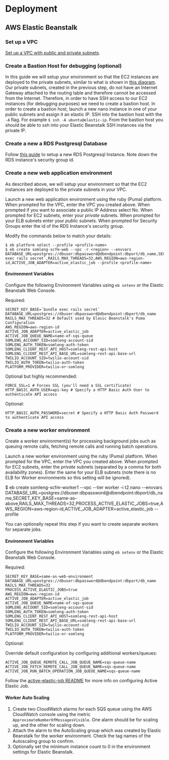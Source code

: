 # Deployment

## AWS Elastic Beanstalk

### Set up a VPC

[Set up a VPC with public and private subnets](https://github.com/somleng/twilreapi/blob/master/docs/AWS_VPC_SETUP.md).

### Create a Bastion Host for debugging (optional)

In this guide we will setup your environment so that the EC2 instances are deployed to the private subnets, similar to what is shown in [this diagram](http://docs.aws.amazon.com/AmazonVPC/latest/UserGuide/VPC_Scenario2.html). Our private subnets, created in the previous step, do not have an Internet Gateway attached to the routing table and therefore cannot be accessed from the Internet. Therefore, in order to have SSH access to our EC2 instances (for debugging purposes) we need to create a bastion host. In order to create a bastion host, launch a new nano instance in one of your public subnets and assign it an elastic IP. SSH into the bastion host with the `-A` flag. For example `$ ssh -A ubuntu@elastic-ip`. From the bastion host you should be able to ssh into your Elastic Beanstalk SSH instances via the private IP.

### Create a new a RDS Postgresql Database

Follow [this guide](https://docs.aws.amazon.com/elasticbeanstalk/latest/dg/AWSHowTo.RDS.html?icmpid=docs_elasticbeanstalk_console) to setup a new RDS Postgresql Instance. Note down the RDS instance's security group id.

### Create a new web application environment

As described above, we will setup your environment so that the EC2 instances are deployed to the private subnets in your VPC.

Launch a new web application environment using the ruby (Puma) platform. When prompted for the VPC, enter the VPC you created above. When prompted if you want to associate a public IP Address select No. When prompted for EC2 subnets, enter your *private* subnets. When prompted for your ELB subnets enter your *public* subnets. When prompted for Security Groups enter the id of the RDS Instance's security group.

Modify the commands below to match your details:

```
$ eb platform select --profile <profile-name>
$ eb create somleng-scfm-web --vpc -r <region> --envvars DATABASE_URL=postgres://dbuser:dbpassword@dbendpoint:dbport/db_name,SECRET_KEY_BASE=`bundle exec rails secret`,RAILS_MAX_THREADS=32,AWS_REGION=aws-region-id,ACTIVE_JOB_ADAPTER=active_elastic_job --profile <profile-name>
```

#### Environment Variables

Configure the following Environment Variables using `eb setenv` or the Elastic Beanstalk Web Console.

Required:

```
SECRET_KEY_BASE=`bundle exec rails secret`
DATABASE_URL=postgres://dbuser:dbpassword@dbendpoint:dbport/db_name
RAILS_MAX_THREADS=32 # Default used by Elasic Beanstalk's Puma Configuration
AWS_REGION=aws-region-id
ACTIVE_JOB_ADAPTER=active_elastic_job
ACTIVE_JOB_QUEUE_NAME=name-of-sqs-queue
SOMLENG_ACCOUNT_SID=somleng-account-sid
SOMLENG_AUTH_TOKEN=somleng-auth-token
SOMLENG_CLIENT_REST_API_HOST=somleng-rest-api-host
SOMLENG_CLIENT_REST_API_BASE_URL=somleng-rest-api-base-url
TWILIO_ACCOUNT_SID=twilio-account-sid
TWILIO_AUTH_TOKEN=twilio-auth-token
PLATFORM_PROVIDER=twilio-or-somleng
```

Optional but highly recommended:

```
FORCE_SSL=1 # Forces SSL (you'll need a SSL certificate)
HTTP_BASIC_AUTH_USER=api-key # Specify a HTTP Basic Auth User to authenticate API access
```

Optional:

```
HTTP_BASIC_AUTH_PASSWORD=secret # Specify a HTTP Basic Auth Password to authenticate API access
```

### Create a new worker environment

Create a worker environment(s) for processing background jobs such as queuing remote calls, fetching remote calls and running batch operations.

Launch a new worker environment using the ruby (Puma) platform. When prompted for the VPC, enter the VPC you created above. When prompted for EC2 subnets, enter the *private* subnets (separated by a comma for both availability zones). Enter the same for your ELB subnets (note there is no ELB for Worker environments so this setting will be ignored).

$ eb create somleng-scfm-worker1 --vpc --tier worker -i t2.nano --envvars DATABASE_URL=postgres://dbuser:dbpassword@dbendpoint:dbport/db_name,SECRET_KEY_BASE=same-as-above,RAILS_MAX_THREADS=32,PROCESS_ACTIVE_ELASTIC_JOBS=true,AWS_REGION=aws-region-id,ACTIVE_JOB_ADAPTER=active_elastic_job --profile <profile-name>

You can optionally repeat this step if you want to create separate workers for separate jobs.

#### Environment Variables

Configure the following Environment Variables using `eb setenv` or the Elastic Beanstalk Web Console.

Required:

```
SECRET_KEY_BASE=same-as-web-environment
DATABASE_URL=postgres://dbuser:dbpassword@dbendpoint:dbport/db_name
RAILS_MAX_THREADS=32
PROCESS_ACTIVE_ELASTIC_JOBS=true
AWS_REGION=aws-region-id
ACTIVE_JOB_ADAPTER=active_elastic_job
ACTIVE_JOB_QUEUE_NAME=name-of-sqs-queue
SOMLENG_ACCOUNT_SID=somleng-account-sid
SOMLENG_AUTH_TOKEN=somleng-auth-token
SOMLENG_CLIENT_REST_API_HOST=somleng-rest-api-host
SOMLENG_CLIENT_REST_API_BASE_URL=somleng-rest-api-base-url
TWILIO_ACCOUNT_SID=twilio-account-sid
TWILIO_AUTH_TOKEN=twilio-auth-token
PLATFORM_PROVIDER=twilio-or-somleng
```

Optional:

Override default configuration by configuring additional workers/queues:

```
ACTIVE_JOB_QUEUE_REMOTE_CALL_JOB_QUEUE_NAME=sqs-queue-name
ACTIVE_JOB_FETCH_REMOTE_CALL_JOB_QUEUE_NAME=sqs-queue-name
ACTIVE_JOB_RUN_BATCH_OPERATION_JOB_QUEUE_NAME=sqs-queue-name
```

Follow the [active-elastic-job README](https://github.com/tawan/active-elastic-job) for more info on configuring Active Elastic Job.

#### Worker Auto Scaling

1. Create two CloudWatch alarms for each SQS queue using the AWS CloudWatch console using the metric `ApproximateNumberOfMessagesVisible`. One alarm should be for scaling up, and the other for scaling down.
2. Attach the alarm to the AutoScaling group which was created by Elastic Beanstalk for the worker environment. Check the tag names of the Autoscaling group to confirm.
3. Optionally set the minimum instance count to 0 in the environment settings for Elastic Beanstalk.
